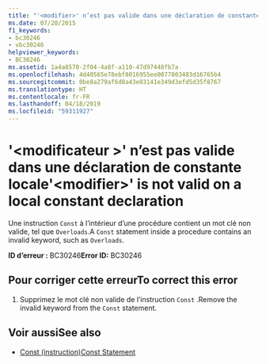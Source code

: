 ```yaml
---
title: "'<modifier>' n’est pas valide dans une déclaration de constante locale"
ms.date: 07/20/2015
f1_keywords:
- bc30246
- vbc30246
helpviewer_keywords:
- BC30246
ms.assetid: 1a4a8570-2f04-4a8f-a110-47d97448fb7a
ms.openlocfilehash: 4d40565e78ebf8016955ee0077803483d16765b4
ms.sourcegitcommit: 0be8a279af6d8a43e03141e349d3efd5d35f8767
ms.translationtype: HT
ms.contentlocale: fr-FR
ms.lasthandoff: 04/18/2019
ms.locfileid: "59311927"
---
```

# <a name="modifier-is-not-valid-on-a-local-constant-declaration"></a><span data-ttu-id="8141b-102">'\<modificateur >' n’est pas valide dans une déclaration de constante locale</span><span class="sxs-lookup"><span data-stu-id="8141b-102">'\<modifier>' is not valid on a local constant declaration</span></span>
<span data-ttu-id="8141b-103">Une instruction `Const` à l’intérieur d’une procédure contient un mot clé non valide, tel que `Overloads`.</span><span class="sxs-lookup"><span data-stu-id="8141b-103">A `Const` statement inside a procedure contains an invalid keyword, such as `Overloads`.</span></span>  
  
 <span data-ttu-id="8141b-104">**ID d’erreur :** BC30246</span><span class="sxs-lookup"><span data-stu-id="8141b-104">**Error ID:** BC30246</span></span>  
  
## <a name="to-correct-this-error"></a><span data-ttu-id="8141b-105">Pour corriger cette erreur</span><span class="sxs-lookup"><span data-stu-id="8141b-105">To correct this error</span></span>  
  
1. <span data-ttu-id="8141b-106">Supprimez le mot clé non valide de l’instruction `Const` .</span><span class="sxs-lookup"><span data-stu-id="8141b-106">Remove the invalid keyword from the `Const` statement.</span></span>  
  
## <a name="see-also"></a><span data-ttu-id="8141b-107">Voir aussi</span><span class="sxs-lookup"><span data-stu-id="8141b-107">See also</span></span>

- [<span data-ttu-id="8141b-108">Const (instruction)</span><span class="sxs-lookup"><span data-stu-id="8141b-108">Const Statement</span></span>](../../visual-basic/language-reference/statements/const-statement.md)
